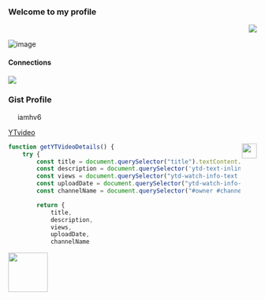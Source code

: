 ### Welcome to my profile

[<img src="https://komarev.com/ghpvc/?username=iamhv6&color=green" align="right" />](https://github.com/iamhv6) 
‎ 

![image](https://github.com/user-attachments/assets/c2d6a33c-3333-4f65-85ea-d4fa9eb34344)


#### Connections  


[<img src="https://github.com/user-attachments/assets/ed4daa8b-1486-43ee-a777-2257bde1ceaa">](https://steamcommunity.com/profiles/76561199166821147/)


### Gist Profile


<img src="https://github.com/user-attachments/assets/ac3c10a9-0560-4d23-99d6-3cfb668d289d" width="15" height="14" /> iamhv6
   

 [YTvideo](https://gist.github.com/iamhv6/ce9d99b6aebc958fcda9ee56628bd544) 
 
 <img align="right" src="https://github.com/user-attachments/assets/d8fac992-5b29-438e-9598-c312430ee837" width="30" height="30" />
 
```js
function getYTVideoDetails() {
    try {
        const title = document.querySelector("title").textContent.replace(" - YouTube", "");
        const description = document.querySelector('ytd-text-inline-expander span.yt-core-attributed-string').textContent.trim();
        const views = document.querySelector("ytd-watch-info-text #info-container #info").textContent.split('views')[0].trim();
        const uploadDate = document.querySelector("ytd-watch-info-text #info-container #info").textContent.split('views')[1].trim();
        const channelName = document.querySelector("#owner #channel-name #container #text-container #text").title;

        return {
            title,
            description,
            views,
            uploadDate,
            channelName

```
[<img src="https://github.com/user-attachments/assets/495ba126-6c41-4778-a86c-4986434ba618" width="80"/>](https://gist.github.com/iamhv6/ce9d99b6aebc958fcda9ee56628bd544)

<!--
**iamhv6/iamhv6** is a ✨ _special_ ✨ repository because its `README.md` (this file) appears on your GitHub profile.

Here are some ideas to get you started:

- 🔭 I’m currently working on ...
- 🌱 I’m currently learning ...
- 👯 I’m looking to collaborate on ...
- 🤔 I’m looking for help with ...
- 💬 Ask me about ...
- 📫 How to reach me: ...
- 😄 Pronouns: ...
- ⚡ Fun fact: ...
-->
